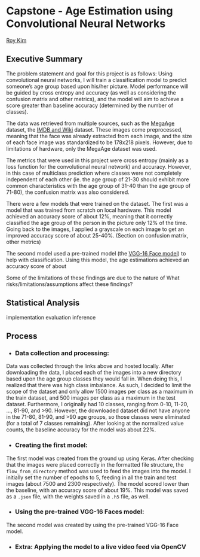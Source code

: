 # Capstone - Age Estimation using Convolutional Neural Networks
![]()  
[Roy Kim](www.roykim.me)

## Executive Summary
The problem statement and goal for this project is as follows: Using convolutional neural networks, I will train a classification model to predict someone’s age group based upon his/her picture. Model performance will be guided by cross entropy and accuracy (as well as considering the confusion matrix and other metrics), and the model will aim to achieve a score greater than baseline accuracy (determined by the number of classes).

The data was retrieved from multiple sources, such as the [MegaAge](http://mmlab.ie.cuhk.edu.hk/projects/MegaAge/) dataset, the [IMDB and Wiki](https://data.vision.ee.ethz.ch/cvl/rrothe/imdb-wiki/) dataset. These images come preprocessed, meaning that the face was already extracted from each image, and the size of each face image was standardized to be 178x218 pixels. However, due to limitations of hardware, only the MegaAge dataset was used.

The metrics that were used in this project were cross entropy (mainly as a loss function for the convolutional neural network) and accuracy. However, in this case of multiclass prediction where classes were not completely independent of each other (ie. the age group of 21-30 should exhibit more common characteristics with the age group of 31-40 than the age group of 71-80), the confusion matrix was also considered.

There were a few models that were trained on the dataset. The first was a model that was trained from scratch on local hardware. This model achieved an accuracy score of about 12%, meaning that it correctly classified the age group of the person in the picture only 12% of the time. Going back to the images, I applied a grayscale on each image to get an improved accuracy score of about 25-40%. (Section on confusion matrix, other metrics)

The second model used a pre-trained model (the [VGG-16 Face model](https://github.com/rcmalli/keras-vggface)) to help with classification. Using this model, the age estimations achieved an accuracy score of about 

Some of the limitations of these findings are due to the nature of 
What risks/limitations/assumptions affect these findings?

## Statistical Analysis
implementation
evaluation
inference

## Process
- ### Data collection and processing:
Data was collected through the links above and hosted locally. After downloading the data, I placed each of the images into a new directory based upon the age group classes they would fall in. When doing this, I realized that there was high class imbalance. As such, I decided to limit the scope of the dataset and only allow 1500 images per class as a maximum in the train dataset, and 500 images per class as a maximum in the test dataset. Furthermore, I originally had 10 classes, ranging from 0-10, 11-20, ..., 81-90, and >90. However, the downloaded dataset did not have anyone in the 71-80, 81-90, and >90 age groups, so those classes were eliminated (for a total of 7 classes remaining). After looking at the normalized value counts, the baseline accuracy for the model was about 22%.

- ### Creating the first model:
The first model was created from the ground up using Keras. After checking that the images were placed correctly in the formatted file structure, the `flow_from_directory` method was used to feed the images into the model. I initially set the number of epochs to 5, feeding in all the train and test images (about 7500 and 2300 respectively). The model scored lower than the baseline, with an accuracy score of about 19%. This model was saved as a `.json` file, with the weights saved in a `.h5` file, as well.

- ### Using the pre-trained VGG-16 Faces model:
The second model was created by using the pre-trained VGG-16 Face model. 

- ### Extra: Applying the model to a live video feed via OpenCV
